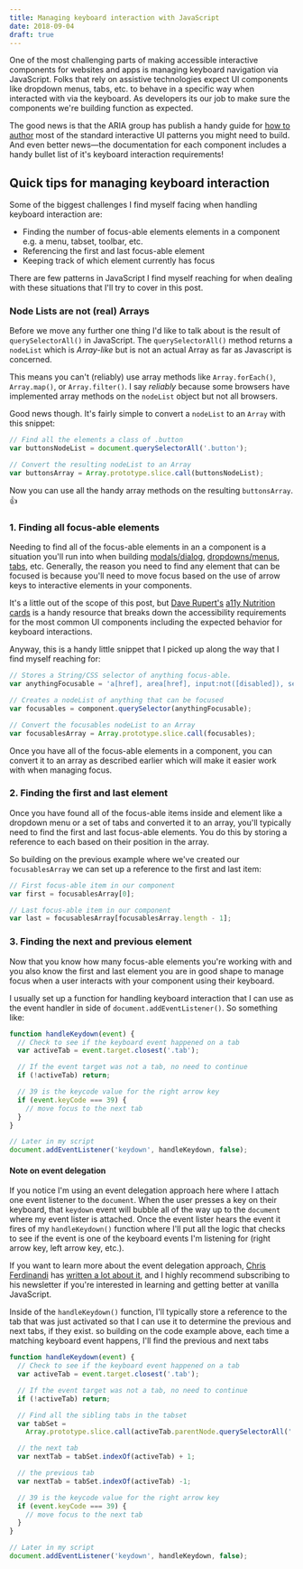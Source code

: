 ```yaml
---
title: Managing keyboard interaction with JavaScript
date: 2018-09-04
draft: true
---
```

One of the most challenging parts of making accessible interactive components for websites and apps is managing keyboard navigation via JavaScript. Folks that rely on assistive technologies expect UI components like dropdown menus, tabs, etc. to behave in a specific way when interacted with via the keyboard. As developers its our job to make sure the components we're building function as expected.

The good news is that the ARIA group has publish a handy guide for [how to author](http://w3c.github.io/aria-practices/) most of the standard interactive UI patterns you might need to build. And even better news—the documentation for each component includes a handy bullet list of it's keyboard interaction requirements!

## Quick tips for managing keyboard interaction
Some of the biggest challenges I find myself facing when handling keyboard interaction are:

- Finding the number of focus-able elements elements in a component e.g. a menu, tabset, toolbar, etc.
- Referencing the first and last focus-able element
- Keeping track of which element currently has focus

There are few patterns in JavaScript I find myself reaching for when dealing with these situations that I'll try to cover in this post.

### Node Lists are not (real) Arrays
Before we move any further one thing I'd like to talk about is the result of `querySelectorAll()` in JavaScript. The `querySelectorAll()` method returns a `nodeList` which is _Array-like_ but is not an actual Array as far as Javascript is concerned.

This means you can't (reliably) use array methods like `Array.forEach()`, `Array.map()`, or `Array.filter()`. I say _reliably_ because some browsers have implemented array methods on the `nodeList` object but not all browsers.

Good news though. It's fairly simple to convert a `nodeList` to an `Array` with this snippet:

```js
// Find all the elements a class of .button
var buttonsNodeList = document.querySelectorAll('.button');

// Convert the resulting nodeList to an Array
var buttonsArray = Array.prototype.slice.call(buttonsNodeList);
```

Now you can use all the handy array methods on the resulting `buttonsArray`. 👍

### 1. Finding all focus-able elements
Needing to find all of the focus-able elements in an a component is a situation you'll run into when building [modals/dialog](http://w3c.github.io/aria-practices/#dialog_modal), [dropdowns/menus](http://w3c.github.io/aria-practices/#menu), [tabs](http://w3c.github.io/aria-practices/#tabpanel), etc. Generally, the reason you need to find any element that can be focused is because you'll need to move focus based on the use of arrow keys to interactive elements in your components.

It's a little out of the scope of this post, but [Dave Rupert's](https://daverupert.com/) [a11y Nutrition cards](https://davatron5000.github.io/a11y-nutrition-cards/) is a handy resource that breaks down the accessibility requirements for the most common UI components including the expected behavior for keyboard interactions.

Anyway, this is a handy little snippet that I picked up along the way that I find myself reaching for:

```js
// Stores a String/CSS selector of anything focus-able.
var anythingFocusable = 'a[href], area[href], input:not([disabled]), select:not([disabled]), textarea:not([disabled]), button:not([disabled]), [tabindex="0"]';

// Creates a nodeList of anything that can be focused
var focusables = component.querySelector(anythingFocusable);

// Convert the focusables nodeList to an Array
var focusablesArray = Array.prototype.slice.call(focusables);
```

Once you have all of the focus-able elements in a component, you can convert it to an array as described earlier which will make it easier work with when managing focus.

### 2. Finding the first and last element
Once you have found all of the focus-able items inside and element like a dropdown menu or a set of tabs and converted it to an array, you'll typically need to find the first and last focus-able elements. You do this by storing a reference to each based on their position in the array.

So building on the previous example where we've created our `focusablesArray` we can set up a reference to the first and last item:

```js
// First focus-able item in our component
var first = focusablesArray[0];

// Last focus-able item in our component
var last = focusablesArray[focusablesArray.length - 1];
```

### 3. Finding the next and previous element
Now that you know how many focus-able elements you're working with and you also know the first and last element you are in good shape to manage focus when a user interacts with your component using their keyboard.

I usually set up a function for handling keyboard interaction that I can use as the event handler in side of `document.addEventListener()`. So something like:

```js
function handleKeydown(event) {
  // Check to see if the keyboard event happened on a tab
  var activeTab = event.target.closest('.tab');

  // If the event target was not a tab, no need to continue
  if (!activeTab) return;

  // 39 is the keycode value for the right arrow key
  if (event.keyCode === 39) {
    // move focus to the next tab
  }
}

// Later in my script
document.addEventListener('keydown', handleKeydown, false);
```

#### Note on event delegation
If you notice I'm using an event delegation approach here where I attach one event listener to the `document`. When the user presses a key on their keyboard, that `keydown` event will bubble all of the way up to the `document` where my event lister is attached. Once the event lister hears the event it fires of my `handleKeydown()` function where I'll put all the logic that checks to see if the event is one of the keyboard events I'm listening for (right arrow key, left arrow key, etc.).

If you want to learn more about the event delegation approach, [Chris Ferdinandi](https://gomakethings.com/) has [written a lot about it](https://gomakethings.com/checking-event-target-selectors-with-event-bubbling-in-vanilla-javascript/), and I highly recommend subscribing to his newsletter if you're interested in learning and getting better at vanilla JavaScript.

Inside of the `handleKeydown()` function, I'll typically store a reference to the tab that was just activated so that I can use it to determine the previous and next tabs, if they exist. so building on the code example above, each time a matching keyboard event happens, I'll find the previous and next tabs

```js
function handleKeydown(event) {
  // Check to see if the keyboard event happened on a tab
  var activeTab = event.target.closest('.tab');

  // If the event target was not a tab, no need to continue
  if (!activeTab) return;

  // Find all the sibling tabs in the tabset
  var tabSet =
    Array.prototype.slice.call(activeTab.parentNode.querySelectorAll('.tab'));

  // the next tab
  var nextTab = tabSet.indexOf(activeTab) + 1;

  // the previous tab
  var nextTab = tabSet.indexOf(activeTab) -1;

  // 39 is the keycode value for the right arrow key
  if (event.keyCode === 39) {
    // move focus to the next tab
  }
}

// Later in my script
document.addEventListener('keydown', handleKeydown, false);
```




